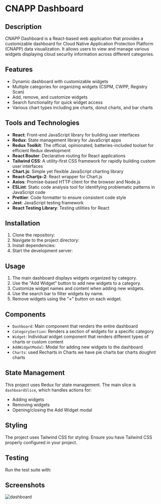 # CNAPP Dashboard

## Description
CNAPP Dashboard is a React-based web application that provides a customizable dashboard for Cloud Native Application Protection Platform (CNAPP) data visualization. It allows users to view and manage various widgets displaying cloud security information across different categories.

## Features
- Dynamic dashboard with customizable widgets
- Multiple categories for organizing widgets (CSPM, CWPP, Registry Scan)
- Add, remove, and customize widgets
- Search functionality for quick widget access
- Various chart types including pie charts, donut charts, and bar charts


## Tools and Technologies

- **React**: Front-end JavaScript library for building user interfaces
- **Redux**: State management library for JavaScript apps
- **Redux Toolkit**: The official, opinionated, batteries-included toolset for efficient Redux development
- **React Router**: Declarative routing for React applications
- **Tailwind CSS**: A utility-first CSS framework for rapidly building custom user interfaces
- **Chart.js**: Simple yet flexible JavaScript charting library
- **React-Chartjs-2**: React wrapper for Chart.js
- **Axios**: Promise-based HTTP client for the browser and Node.js
- **ESLint**: Static code analysis tool for identifying problematic patterns in JavaScript code
- **Prettier**: Code formatter to ensure consistent code style
- **Jest**: JavaScript testing framework
- **React Testing Library**: Testing utilities for React

## Installation

1. Clone the repository:
2. Navigate to the project directory:
3. Install dependencies:
4. Start the development server:


## Usage

1. The main dashboard displays widgets organized by category.
2. Use the "Add Widget" button to add new widgets to a category.
3. Customize widget names and content when adding new widgets.
4. Use the search bar to filter widgets by name.
5. Remove widgets using the "×" button on each widget.

## Components

- `Dashboard`: Main component that renders the entire dashboard
- `CategorySection`: Renders a section of widgets for a specific category
- `Widget`: Individual widget component that renders different types of charts or custom content
- `AddWidgetModal`: Modal for adding new widgets to the dashboard
- `Charts`: used Recharts in Charts we have pie charts bar charts doughnt charts
## State Management

This project uses Redux for state management. The main slice is `dashboardSlice`, which handles actions for:
- Adding widgets
- Removing widgets
- Opening/closing the Add Widget modal

## Styling

The project uses Tailwind CSS for styling. Ensure you have Tailwind CSS properly configured in your project.

## Testing

Run the test suite with:

## Screenshots
![dashboard](/image1.png)